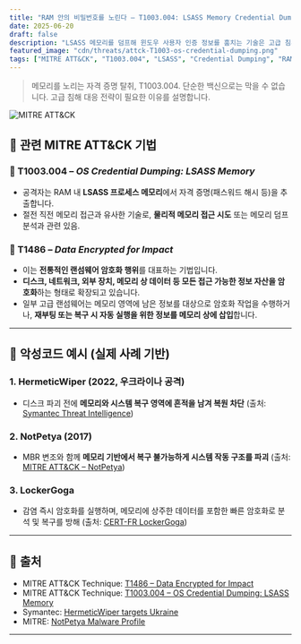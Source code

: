 ```yaml
---
title: "RAM 안의 비밀번호를 노린다 – T1003.004: LSASS Memory Credential Dumping"
date: 2025-06-20
draft: false
description: "LSASS 메모리를 덤프해 윈도우 사용자 인증 정보를 훔치는 기술은 고급 침투 공격자의 대표적인 수법입니다. MITRE ATT&CK의 T1003.004 기술을 중심으로, 메모리 내 자격 증명 탈취 방법과 이를 탐지·차단하는 보안 전략을 소개합니다."
featured_image: "cdn/threats/attck-T1003-os-credential-dumping.png"
tags: ["MITRE ATT&CK", "T1003.004", "LSASS", "Credential Dumping", "RAM 공격", "침투탐지", "EDR", "PLURA-XDR", "사이버보안"]
---
```


> 메모리를 노리는 자격 증명 탈취, T1003.004.
> 단순한 백신으로는 막을 수 없습니다.
> 고급 침해 대응 전략이 필요한 이유를 설명합니다.

<!--more-->
![MITRE ATT&CK](https://blog.plura.io/cdn/respond/attck-T1003-os-credential-dumping.png)

## 🔎 관련 MITRE ATT\&CK 기법

### 🧠 T1003.004 – *OS Credential Dumping: LSASS Memory*

* 공격자는 RAM 내 **LSASS 프로세스 메모리**에서 자격 증명(패스워드 해시 등)을 추출합니다.
* 절전 직전 메모리 접근과 유사한 기술로, **물리적 메모리 접근 시도** 또는 메모리 덤프 분석과 관련 있음.

### 💾 T1486 – *Data Encrypted for Impact*

* 이는 **전통적인 랜섬웨어 암호화 행위**를 대표하는 기법입니다.
* **디스크, 네트워크, 외부 장치, 메모리 상 데이터 등 모든 접근 가능한 정보 자산을 암호화**하는 형태로 확장되고 있습니다.
* 일부 고급 랜섬웨어는 메모리 영역에 남은 정보를 대상으로 암호화 작업을 수행하거나,
  **재부팅 또는 복구 시 자동 실행을 위한 정보를 메모리 상에 삽입**합니다.

---

## 📌 악성코드 예시 (실제 사례 기반)

### 1. **HermeticWiper** (2022, 우크라이나 공격)

* 디스크 파괴 전에 **메모리와 시스템 복구 영역에 흔적을 남겨 복원 차단**
  (출처: [Symantec Threat Intelligence](https://symantec-enterprise-blogs.security.com/blogs/threat-intelligence/hermeticwiper-ukraine-russia))

### 2. **NotPetya** (2017)

* MBR 변조와 함께 **메모리 기반에서 복구 불가능하게 시스템 작동 구조를 파괴**
  (출처: [MITRE ATT\&CK – NotPetya](https://attack.mitre.org/software/S0368/))

### 3. **LockerGoga**

* 감염 즉시 암호화를 실행하며, 메모리에 상주한 데이터를 포함한 빠른 암호화로 분석 및 복구를 방해
  (출처: [CERT-FR LockerGoga](https://www.cert.ssi.gouv.fr/cti/CERTFR-2019-CTI-001/))

---

## 🔖 출처

- MITRE ATT&CK Technique: [T1486 – Data Encrypted for Impact](https://attack.mitre.org/techniques/T1486/)
- MITRE ATT&CK Technique: [T1003.004 – OS Credential Dumping: LSASS Memory](https://attack.mitre.org/techniques/T1003/004/)
- Symantec: [HermeticWiper targets Ukraine](https://symantec-enterprise-blogs.security.com/blogs/threat-intelligence/hermeticwiper-ukraine-russia)
- MITRE: [NotPetya Malware Profile](https://attack.mitre.org/software/S0368/)

---
